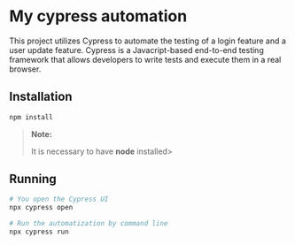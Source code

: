 # My cypress automation

This project utilizes Cypress to automate the testing of a login feature and a user update feature. Cypress is a Javacript-based end-to-end testing framework that allows developers to write tests and execute them in a real browser.

## Installation
```bash
npm install
```
> **Note:**
>
> It is necessary to have **node** installed>

## Running
```bash
# You open the Cypress UI
npx cypress open

# Run the automatization by command line
npx cypress run
```

